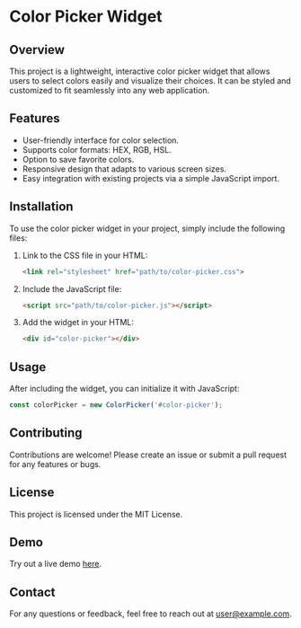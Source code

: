 # Color Picker Widget

## Overview
This project is a lightweight, interactive color picker widget that allows users to select colors easily and visualize their choices. It can be styled and customized to fit seamlessly into any web application.

## Features
- User-friendly interface for color selection.
- Supports color formats: HEX, RGB, HSL.
- Option to save favorite colors.
- Responsive design that adapts to various screen sizes.
- Easy integration with existing projects via a simple JavaScript import.

## Installation
To use the color picker widget in your project, simply include the following files:

1. Link to the CSS file in your HTML:
   ```html
   <link rel="stylesheet" href="path/to/color-picker.css">
   ```
2. Include the JavaScript file:
   ```html
   <script src="path/to/color-picker.js"></script>
   ```

3. Add the widget in your HTML:
   ```html
   <div id="color-picker"></div>
   ```

## Usage
After including the widget, you can initialize it with JavaScript:
```javascript
const colorPicker = new ColorPicker('#color-picker');
```

## Contributing
Contributions are welcome! Please create an issue or submit a pull request for any features or bugs.

## License
This project is licensed under the MIT License.

## Demo
Try out a live demo [here](link-to-demo).

## Contact
For any questions or feedback, feel free to reach out at user@example.com.